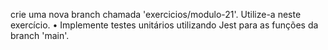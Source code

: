 crie uma nova branch chamada 'exercicios/modulo-21'. Utilize-a neste exercício. 
 • Implemente testes unitários utilizando Jest para as funções da branch 'main'.
